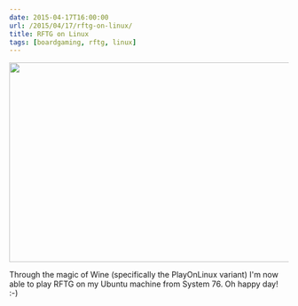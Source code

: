 ```yaml
---
date: 2015-04-17T16:00:00
url: /2015/04/17/rftg-on-linux/
title: RFTG on Linux
tags: [boardgaming, rftg, linux]
---
```


<a href="https://imgur.com/raqZSLN"><img class="aligncenter" src="https://i.imgur.com/raqZSLNl.png" alt="" width="640" height="360" /></a>

Through the magic of Wine (specifically the PlayOnLinux variant) I'm now able to play RFTG on my Ubuntu machine from System 76. Oh happy day! :-)